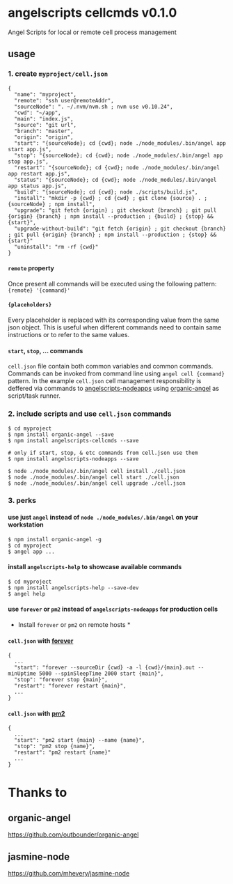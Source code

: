 # angelscripts cellcmds v0.1.0

Angel Scripts for local or remote cell process management

## usage

### 1. create `myproject/cell.json`

    {
      "name": "myproject",
      "remote": "ssh user@remoteAddr",
      "sourceNode": ". ~/.nvm/nvm.sh ; nvm use v0.10.24",
      "cwd": "~/app",
      "main": "index.js",
      "source": "git url",
      "branch": "master",
      "origin": "origin",
      "start": "{sourceNode}; cd {cwd}; node ./node_modules/.bin/angel app start app.js",
      "stop": "{sourceNode}; cd {cwd}; node ./node_modules/.bin/angel app stop app.js",
      "restart": "{sourceNode}; cd {cwd}; node ./node_modules/.bin/angel app restart app.js",
      "status": "{sourceNode}; cd {cwd}; node ./node_modules/.bin/angel app status app.js",
      "build": "{sourceNode}; cd {cwd}; node ./scripts/build.js",
      "install": "mkdir -p {cwd} ; cd {cwd} ; git clone {source} . ; {sourceNode} ; npm install",
      "upgrade": "git fetch {origin} ; git checkout {branch} ; git pull {origin} {branch} ; npm install --production ; {build} ; {stop} && {start}",
      "upgrade-without-build": "git fetch {origin} ; git checkout {branch} ; git pull {origin} {branch} ; npm install --production ; {stop} && {start}"
      "uninstall": "rm -rf {cwd}"
    }

#### `remote` property

Once present all commands will be executed using the following pattern: `{remote} '{command}'`

#### `{placeholders}`

Every placeholder is replaced with its corresponding value from the same json object. This is useful when different commands need to contain same instructions or to refer to the same values.

#### `start`, `stop`, ... commands

`cell.json` file contain both common variables and common commands. Commands can be invoked from command line using `angel cell {command}` pattern. In the example `cell.json` cell management responsibility is deffered via commands to [angelscripts-nodeapps](https://github.com/outbounder/angelscripts-nodeapps) using [organic-angel](https://github.com/outbounder/organic-angel) as script/task runner.

### 2. include scripts and use `cell.json` commands

    $ cd myproject
    $ npm install organic-angel --save
    $ npm install angelscripts-cellcmds --save

    # only if start, stop, & etc commands from cell.json use them
    $ npm install angelscripts-nodeapps --save 

    $ node ./node_modules/.bin/angel cell install ./cell.json
    $ node ./node_modules/.bin/angel cell start ./cell.json
    $ node ./node_modules/.bin/angel cell upgrade ./cell.json

### 3. perks

#### use just `angel` instead of `node ./node_modules/.bin/angel` on your workstation

    $ npm install organic-angel -g
    $ cd myproject
    $ angel app ... 

#### install `angelscripts-help` to showcase available commands

    $ cd myproject
    $ npm install angelscripts-help --save-dev
    $ angel help

#### use `forever` or `pm2` instead of `angelscripts-nodeapps` for production cells

* Install `forever` or `pm2` on remote hosts *

#### `cell.json` with [forever](https://github.com/nodejitsu/forever)

    {
      ...
      "start": "forever --sourceDir {cwd} -a -l {cwd}/{main}.out --minUptime 5000 --spinSleepTime 2000 start {main}",
      "stop": "forever stop {main}",
      "restart": "forever restart {main}",
      ...
    }

#### `cell.json` with [pm2](https://github.com/Unitech/pm2)

    {
      ...
      "start": "pm2 start {main} --name {name}",
      "stop": "pm2 stop {name}",
      "restart": "pm2 restart {name}"
      ...
    }

# Thanks to

## organic-angel
https://github.com/outbounder/organic-angel

## jasmine-node
https://github.com/mhevery/jasmine-node